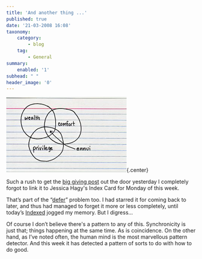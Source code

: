 ```yaml
---
title: 'And another thing ...'
published: true
date: '21-03-2008 16:08'
taxonomy:
    category:
        - blog
    tag:
        - General
summary:
    enabled: '1'
subhead: " "
header_image: '0'
---
```


![Venn diagram of three overlapping circles, wealth, comfort and privilege. The intersection of all three is labelled ennui](card1424.jpg){.center}

Such a rush to get the [big giving post](http://jeremycherfas.net/blog/get-happy/) out the door yesterday I completely forgot to link it to Jessica Hagy's Index Card for Monday of this week.

That’s part of the “[defer](https://www.jeremycherfas.net/blog/50-x-100-x-50-revisited-ii#:~:text=Don't%20defer%20it%20again%2C%20do%20it)” problem too. I had starred it for coming back to later, and thus had managed to forget it more or less completely, until today’s [Indexed](https://thisisindexed.com/) jogged my memory. But I digress...

Of course I don’t believe there's a pattern to any of this. Synchronicity is just that; things happening at the same time. As is coincidence. On the other hand, as I’ve noted often, the human mind is the most marvellous pattern detector. And this week it has detected a pattern of sorts to do with how to do good.
